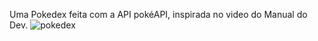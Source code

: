 Uma Pokedex feita com a API pokéAPI, inspirada no video do Manual do Dev.
![pokedex](https://github.com/Gustav0Luiz/Pokedex/assets/116320919/f258af04-0080-454b-8ba2-972ccf016fca)
